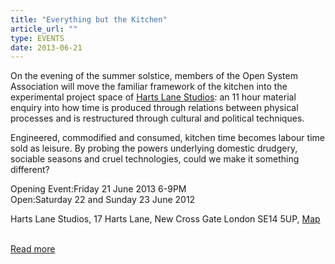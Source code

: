 ```yaml
---
title: "Everything but the Kitchen"
article_url: ""
type: EVENTS
date: 2013-06-21
---
```


<p>On the evening of the summer solstice, members of the Open System Association will move the familiar framework of the kitchen into the experimental project space of <a href="http://hartslanestudios.org/2013/06/13/harts-lane-studios-hosts-everything-but-the-kitchen-june-21-23/">Harts Lane Studios</a>: an 11 hour material enquiry into how time is produced through relations between physical processes and is restructured through cultural and political techniques.</p>

<p>Engineered, commodified and consumed, kitchen time becomes labour time sold as leisure. By probing the powers underlying domestic drudgery, sociable seasons and cruel technologies, could we make it something different?</p>

<p>Opening Event:Friday 21 June 2013 6-9PM<br/>
Open:Saturday 22 and Sunday 23 June 2012<br/><p/>

<p>Harts Lane Studios, 17 Harts Lane, New Cross Gate
London SE14 5UP, <a href="https://maps.google.co.uk/maps?q=SE14+5UP,+London&hnear=Londres+SE14+5UP,+Reino+Unido&gl=uk&t=m&z=16">Map</a></p>

<br/>
<a href="/hartslane.html">Read more</a>

